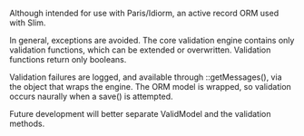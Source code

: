 Although intended for use with Paris/Idiorm, an active record ORM used with Slim.

In general, exceptions are avoided. The core validation engine contains only validation functions, which can be extended or overwritten. Validation functions return only booleans.

Validation failures are logged, and available through ::getMessages(), via the object that wraps the engine. The ORM model is wrapped, so validation occurs naurally when a save() is attempted.

Future development will better separate ValidModel and the validation methods.